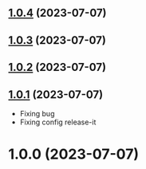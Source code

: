 ## [1.0.4](https://github.com/archimondee/react-native-71-template/compare/v1.0.3...v1.0.4) (2023-07-07)

## [1.0.3](https://github.com/archimondee/react-native-71-template/compare/v1.0.2...v1.0.3) (2023-07-07)

## [1.0.2](https://github.com/archimondee/react-native-71-template/compare/v1.0.1...v1.0.2) (2023-07-07)

## [1.0.1](https://github.com/archimondee/react-native-71-template/compare/v1.0.0...v1.0.1) (2023-07-07)
- Fixing bug
- Fixing config release-it

# 1.0.0 (2023-07-07)

